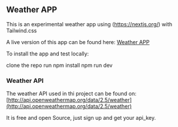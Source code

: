 ## Weather APP

This is an experimental weather app using (https://nextjs.org/) with Tailwind.css

A live version of this app can be found here:
[Weather APP](https://weather-app-lucianoramo.vercel.app/)

To install the app and test locally:

clone the repo
run npm install
npm run dev

### Weather API
The weather API used in thi project can be found on:
[http://api.openweathermap.org/data/2.5/weather](http://api.openweathermap.org/data/2.5/weather)

It is free and open Source, just sign up and get your api_key.
